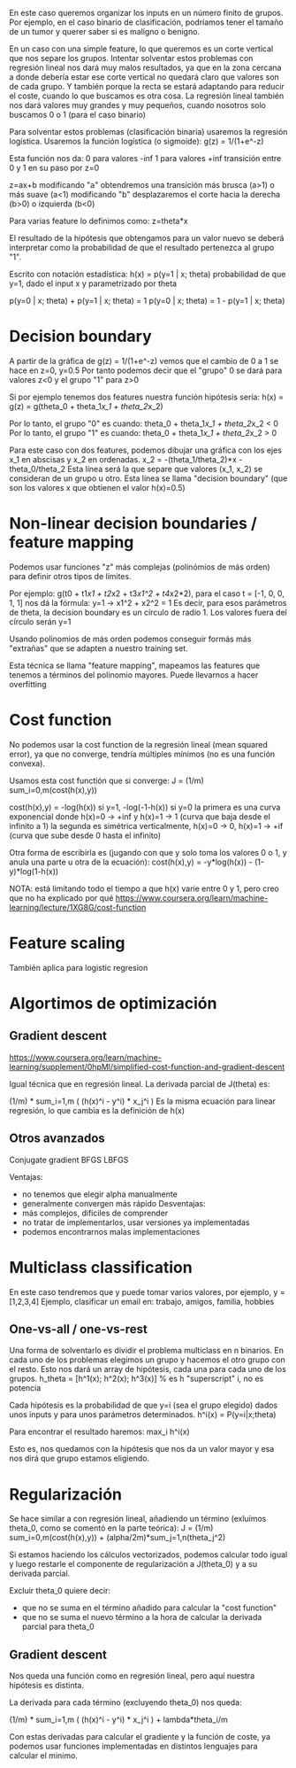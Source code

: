 En este caso queremos organizar los inputs en un número finito de grupos.
Por ejemplo, en el caso binario de clasificación, podríamos tener el tamaño de un tumor y querer saber si es maligno o benigno.

En un caso con una simple feature, lo que queremos es un corte vertical que nos separe los grupos.
Intentar solventar estos problemas con regresión lineal nos dará muy malos resultados, ya que en la zona cercana a donde debería estar ese corte vertical no quedará claro que valores son de cada grupo. Y también porque la recta se estará adaptando para reducir el coste, cuando lo que buscamos es otra cosa. La regresión lineal también nos dará valores muy grandes y muy pequeños, cuando nosotros solo buscamos 0 o 1 (para el caso binario)


Para solventar estos problemas (clasificación binaria) usaremos la regresión logística.
Usaremos la función logística (o sigmoide):
g(z) = 1/(1+e^-z)

Esta función nos da:
  0 para valores -inf
  1 para valores +inf
  transición entre 0 y 1 en su paso por z=0

z=ax+b
  modificando "a" obtendremos una transición más brusca (a>1) o más suave (a<1)
  modificando "b" desplazaremos el corte hacia la derecha (b>0) o izquierda (b<0)

Para varias feature lo definimos como:
z=theta*x


El resultado de la hipótesis que obtengamos para un valor nuevo se deberá interpretar como la probabilidad de que el resultado pertenezca al grupo "1".

Escrito con notación estadística:
h(x) = p(y=1 | x; theta)
  probabilidad de que y=1, dado el input x y parametrizado por theta

p(y=0 | x; theta) + p(y=1 | x; theta) = 1
p(y=0 | x; theta) = 1 - p(y=1 | x; theta)


# Decision boundary
A partir de la gráfica de g(z) = 1/(1+e^-z) vemos que el cambio de 0 a 1 se hace en z=0, y=0.5
Por tanto podemos decir que el "grupo" 0 se dará para valores z<0 y el grupo "1" para z>0

Si por ejemplo tenemos dos features nuestra función hipótesis sería:
h(x) = g(z) = g(theta_0 + theta_1*x_1 + theta_2*x_2)

Por lo tanto, el grupo "0" es cuando: theta_0 + theta_1*x_1 + theta_2*x_2 < 0
Por lo tanto, el grupo "1" es cuando: theta_0 + theta_1*x_1 + theta_2*x_2 > 0

Para este caso con dos features, podemos dibujar una gráfica con los ejes x_1 en abscisas y x_2 en ordenadas.
x_2 = -(theta_1/theta_2)*x - theta_0/theta_2
Esta línea será la que separe que valores (x_1, x_2) se consideran de un grupo u otro.
Esta línea se llama "decision boundary" (que son los valores x que obtienen el valor h(x)=0.5)


# Non-linear decision boundaries / feature mapping
Podemos usar funciones "z" más complejas (polinómios de más orden) para definir otros tipos de límites.

Por ejemplo: g(t0 + t1*x1 + t2*x2 + t3*x1^2 + t4*x2*2), para el caso t = [-1, 0, 0, 1, 1] nos dá la fórmula:
y=1 -> x1^2 + x2^2 = 1
Es decir, para esos parámetros de theta, la decision boundary es un círculo de radio 1.
Los valores fuera del círculo serán y=1

Usando polinomios de más orden podemos conseguir formás más "extrañas" que se adapten a nuestro training set.

Esta técnica se llama "feature mapping", mapeamos las features que tenemos a términos del polinomio mayores.
Puede llevarnos a hacer overfitting


# Cost function
No podemos usar la cost function de la regresión lineal (mean squared error), ya que no converge, tendría múltiples mínimos (no es una función convexa).

Usamos esta cost functión que si converge:
J = (1/m) sum_i=0,m(cost(h(x),y))

cost(h(x),y) = -log(h(x)) si y=1, -log(-1-h(x)) si y=0
  la primera es una curva exponencial donde h(x)=0 -> +inf y h(x)=1 -> 1  (curva que baja desde el infinito a 1)
  la segunda es simétrica verticalmente, h(x)=0 -> 0, h(x)=1 -> +if (curva que sube desde 0 hasta el infinito)

Otra forma de escribirla es (jugando con que y solo toma los valores 0 o 1, y anula una parte u otra de la ecuación):
cost(h(x),y) = -y*log(h(x)) - (1-y)*log(1-h(x))

NOTA: está limitando todo el tiempo a que h(x) varie entre 0 y 1, pero creo que no ha explicado por qué
https://www.coursera.org/learn/machine-learning/lecture/1XG8G/cost-function


# Feature scaling
También aplica para logistic regresion




# Algortimos de optimización

## Gradient descent
https://www.coursera.org/learn/machine-learning/supplement/0hpMl/simplified-cost-function-and-gradient-descent

Igual técnica que en regresión lineal.
La derivada parcial de J(theta) es:

(1/m) * sum_i=1,m ( (h(x)^i - y^i) * x_j^i )
Es la misma ecuación para linear regresión, lo que cambia es la definición de h(x)

## Otros avanzados
Conjugate gradient
BFGS
LBFGS

Ventajas:
 - no tenemos que elegir alpha manualmente
 - generalmente convergen más rápido
Desventajas:
 - más complejos, dificiles de comprender
 - no tratar de implementarlos, usar versiones ya implementadas
 - podemos encontrarnos malas implementaciones



# Multiclass classification
En este caso tendremos que y puede tomar varios valores, por ejemplo, y = [1,2,3,4]
Ejemplo, clasificar un email en: trabajo, amigos, familia, hobbies


## One-vs-all / one-vs-rest
Una forma de solventarlo es dividir el problema multiclass en n binarios.
En cada uno de los problemas elegimos un grupo y hacemos el otro grupo con el resto.
Esto nos dará un array de hipótesis, cada una para cada uno de los grupos.
h_theta = [h^1(x); h^2(x); h^3(x)] % es h "superscript" i, no es potencia

Cada hipótesis es la probabilidad de que y=i (sea el grupo elegido) dados unos inputs y para unos parámetros determinados.
h^i(x) = P(y=i|x;theta)

Para encontrar el resultado haremos:
max_i h^i(x)

Esto es, nos quedamos con la hipótesis que nos da un valor mayor y esa nos dirá que grupo estamos eligiendo.



# Regularización
Se hace similar a con regresión lineal, añadiendo un término (exluímos theta_0, como se comentó en la parte teórica):
J = (1/m) sum_i=0,m(cost(h(x),y)) + (alpha/2m)*sum_j=1,n(theta_j^2)

Si estamos haciendo los cálculos vectorizados, podemos calcular todo igual y luego restarle el componente de regularización a J(theta_0) y a su derivada parcial.

Excluir theta_0 quiere decir:
 - que no se suma en el término añadido para calcular la "cost function"
 - que no se suma el nuevo término a la hora de calcular la derivada parcial para theta_0


## Gradient descent
Nos queda una función como en regresión lineal, pero aquí nuestra hipótesis es distinta.

La derivada para cada término (excluyendo theta_0) nos queda:

(1/m) * sum_i=1,m ( (h(x)^i - y^i) * x_j^i ) + lambda*theta_i/m

Con estas derivadas para calcular el gradiente y la función de coste, ya podemos usar funciones implementadas en distintos lenguajes para calcular el minimo.
